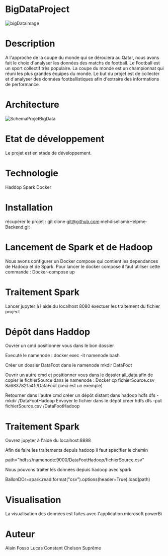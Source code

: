 
# BigDataProject

![bigDataimage](https://user-images.githubusercontent.com/43779857/202323288-ec72d648-30ab-425e-b9b4-aadce2242500.jpg)

# Description

A l'approche de la coupe du monde qui se déroulera au Qatar, nous avons fait le choix d'analyser les données des matchs de football. Le Football est un sport collectif très populaire. La coupe du monde est un championnat qui réuni les plus grandes équipes du monde.
Le but du projet est de collecter et d'analyser des données footballistiques afin d'extraire des informations de performance. 

# Architecture

![SchemaProjetBigData](https://user-images.githubusercontent.com/43779857/202323405-14ed0ecb-ed66-4882-a7c9-b6fcfca8e287.jpg)

# Etat de développement
Le projet est en stade de développement.

# Technologie
Haddop
Spark
Docker

# Installation

récupérer le projet :
git clone git@github.com:mehdisellami/Helpme-Backend.git

# Lancement de Spark et de Hadoop

Nous avons configurer un Docker compose  qui contient les dependances de Hadoop et de Spark. Pour lancer le docker compose il faut utiliser cette commande :
Docker-compose up

# Traitement Spark

Lancer jupyter à l'aide du localhost 8080 
éxectuer les traitement du fichier project

# Dépôt dans Haddop

Ouvrer un cmd positionner vous dans le bon dossier

Executé le namenode :
docker exec -it namenode bash

Créer un dossier DataFoot dans le namenode
mkdir DataFoot

Ouvrir un autre cmd et positionner vous dans le dossier all_data afin de copier le fichierSource dans le namenode :
Docker cp fichierSource.csv 8a6837821a4f:/DataFoot (ceci est un exemple)

Retourner dans l'autre cmd créer un dépôt distant dans hadoop
hdfs dfs -mkdir /DataFootHadoop
Envoyer le fichier dans le dépôt créer
hdfs dfs -put fichierSource.csv /DataFootHadoop

# Traitement Spark

Ouvrez jupyter à l'aide du localhost:8888

Afin de faire les traitements depuis hadoop il faut spécifier le chemin

path="hdfs://namenode:9000/DataFootHadoop/fichierSource.csv" 

Nous pouvons traiter les données depuis hadoop avec spark

BallonDOr=spark.read.format("csv").options(header=True).load(path)

# Visualisation

La visualisation des données est faites avec l'application microsoft powerBi

# Auteur

Alain Fosso
Lucas Constant
Chelson Suprême

